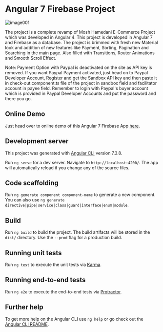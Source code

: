 # Angular 7 Firebase Project

![image001](https://user-images.githubusercontent.com/18122343/57844760-53997b00-77ee-11e9-8e02-c9a343c8d6e8.jpg)

The project is a complete revamp of Mosh Hamedani E-Commerce Project which was developed in Angular 4. This project is developed in Angular 7 and Firebase as a database. The project is brimmed with fresh new Material look and addition of new features like Payment, Sorting, Pagination and Searching in the main page. Also filled with Transitions, Router Animations and Smooth Scroll Effect.

Note: Payment Option with Paypal is deactivated on the site as API key is removed. If you want Paypal Payment activated, just head on to Paypal Developer Account, Register and get the Sandbox API key and then paste it in check-out.component.ts file of the project in sandbox field and facilitator account in payee field. Remember to login with Paypal's buyer account which is provided in Paypal Developer Accounts and put the password and there you go.

## Online Demo

Just head over to online demo of this Angular 7 Firebase App [here](https://angularshop-4e6b0.firebaseapp.com).

## Development server

This project was generated with [Angular CLI](https://github.com/angular/angular-cli) version 7.3.8.

Run `ng serve` for a dev server. Navigate to `http://localhost:4200/`. The app will automatically reload if you change any of the source files.

## Code scaffolding

Run `ng generate component component-name` to generate a new component. You can also use `ng generate directive|pipe|service|class|guard|interface|enum|module`.

## Build

Run `ng build` to build the project. The build artifacts will be stored in the `dist/` directory. Use the `--prod` flag for a production build.

## Running unit tests

Run `ng test` to execute the unit tests via [Karma](https://karma-runner.github.io).

## Running end-to-end tests

Run `ng e2e` to execute the end-to-end tests via [Protractor](http://www.protractortest.org/).

## Further help

To get more help on the Angular CLI use `ng help` or go check out the [Angular CLI README](https://github.com/angular/angular-cli/blob/master/README.md).
